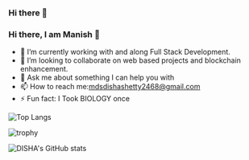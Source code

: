 ### Hi there 👋


### Hi there, I am Manish 👋

<!--
**codemanishh/codemanishh** is a ✨ _special_ ✨ repository because its `README.md` (this file) appears on your GitHub profile.
-->
- 🔭 I’m currently working with and along Full Stack Development.
- 👯 I’m looking to collaborate on web based projects and blockchain enhancement.
- 💬 Ask me about something I can help you with
- 📫 How to reach me:mdsdishashetty2468@gmail.com
- ⚡ Fun fact: I Took BIOLOGY once 

![Top Langs](https://github-readme-stats.vercel.app/api/top-langs/?username=dis25tty&layout=compact&langs_count=8&theme=onedark)

![trophy](https://github-profile-trophy.vercel.app/?username=dis25tty&no-bg=true&theme=monokai&rank=SECRET,SSS,SS,S,AA,A,B)

![DISHA's GitHub stats](https://github-readme-stats.vercel.app/api?username=dis25ttyh&count_private=true&include_all_commits=true&theme=dracula)


